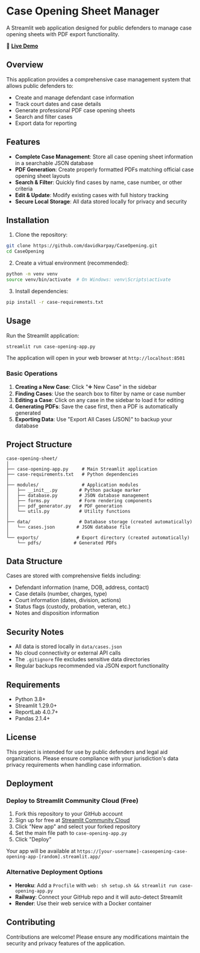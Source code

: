 # Case Opening Sheet Manager

A Streamlit web application designed for public defenders to manage case opening sheets with PDF export functionality.

🚀 **[Live Demo](https://caseopeninggit-nmtak66hzexfgyxzcxa38b.streamlit.app/)**

## Overview

This application provides a comprehensive case management system that allows public defenders to:
- Create and manage defendant case information
- Track court dates and case details
- Generate professional PDF case opening sheets
- Search and filter cases
- Export data for reporting

## Features

- **Complete Case Management**: Store all case opening sheet information in a searchable JSON database
- **PDF Generation**: Create properly formatted PDFs matching official case opening sheet layouts
- **Search & Filter**: Quickly find cases by name, case number, or other criteria
- **Edit & Update**: Modify existing cases with full history tracking
- **Secure Local Storage**: All data stored locally for privacy and security

## Installation

1. Clone the repository:
```bash
git clone https://github.com/davidkarpay/CaseOpening.git
cd CaseOpening
```

2. Create a virtual environment (recommended):
```bash
python -m venv venv
source venv/bin/activate  # On Windows: venv\Scripts\activate
```

3. Install dependencies:
```bash
pip install -r case-requirements.txt
```

## Usage

Run the Streamlit application:
```bash
streamlit run case-opening-app.py
```

The application will open in your web browser at `http://localhost:8501`

### Basic Operations

1. **Creating a New Case**: Click "➕ New Case" in the sidebar
2. **Finding Cases**: Use the search box to filter by name or case number
3. **Editing a Case**: Click on any case in the sidebar to load it for editing
4. **Generating PDFs**: Save the case first, then a PDF is automatically generated
5. **Exporting Data**: Use "Export All Cases (JSON)" to backup your database

## Project Structure

```
case-opening-sheet/
│
├── case-opening-app.py     # Main Streamlit application
├── case-requirements.txt   # Python dependencies
│
├── modules/                # Application modules
│   ├── __init__.py        # Python package marker
│   ├── database.py        # JSON database management
│   ├── forms.py           # Form rendering components
│   ├── pdf_generator.py   # PDF generation
│   └── utils.py           # Utility functions
│
├── data/                  # Database storage (created automatically)
│   └── cases.json        # JSON database file
│
└── exports/              # Export directory (created automatically)
    └── pdfs/            # Generated PDFs
```

## Data Structure

Cases are stored with comprehensive fields including:
- Defendant information (name, DOB, address, contact)
- Case details (number, charges, type)
- Court information (dates, division, actions)
- Status flags (custody, probation, veteran, etc.)
- Notes and disposition information

## Security Notes

- All data is stored locally in `data/cases.json`
- No cloud connectivity or external API calls
- The `.gitignore` file excludes sensitive data directories
- Regular backups recommended via JSON export functionality

## Requirements

- Python 3.8+
- Streamlit 1.29.0+
- ReportLab 4.0.7+
- Pandas 2.1.4+

## License

This project is intended for use by public defenders and legal aid organizations. Please ensure compliance with your jurisdiction's data privacy requirements when handling case information.

## Deployment

### Deploy to Streamlit Community Cloud (Free)

1. Fork this repository to your GitHub account
2. Sign up for free at [Streamlit Community Cloud](https://streamlit.io/cloud)
3. Click "New app" and select your forked repository
4. Set the main file path to `case-opening-app.py`
5. Click "Deploy"

Your app will be available at `https://[your-username]-caseopening-case-opening-app-[random].streamlit.app/`

### Alternative Deployment Options

- **Heroku**: Add a `Procfile` with `web: sh setup.sh && streamlit run case-opening-app.py`
- **Railway**: Connect your GitHub repo and it will auto-detect Streamlit
- **Render**: Use their web service with a Docker container

## Contributing

Contributions are welcome! Please ensure any modifications maintain the security and privacy features of the application.